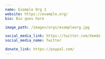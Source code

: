 ```yaml
---
name: Example Org 2
website: https://example.org/
bio: Bio goes here

image_path: /images/orgs/exampleorg.jpg

social_media_link: https://twitter.com/Xemdo
social_media_name: Twitter

donate_link: https://paypal.com/
---
```

